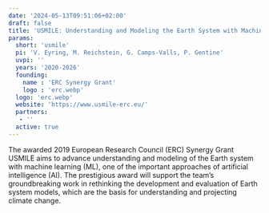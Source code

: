 ```yaml
---
date: '2024-05-13T09:51:06+02:00'
draft: false
title: 'USMILE: Understanding and Modeling the Earth System with Machine Learning'
params:
  short: 'usmile'
  pi: 'V. Eyring, M. Reichstein, G. Camps-Valls, P. Gentine'
  uvpi: ''
  years: '2020-2026'
  founding: 
    name : 'ERC Synergy Grant'
    logo : 'erc.webp'
  logo: 'erc.webp'
  website: 'https://www.usmile-erc.eu/'
  partners: 
   - '' 
  active: true 
---
```



The awarded 2019 European Research Council (ERC) Synergy Grant USMILE aims to advance understanding and modeling of the Earth system with machine learning (ML), one of the important approaches of artificial intelligence (AI). The prestigious award will support the team’s groundbreaking work in rethinking the development and evaluation of Earth system models, which are the basis for understanding and projecting climate change.
